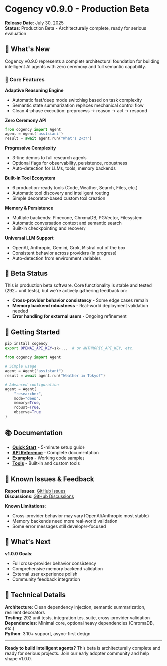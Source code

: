 # Cogency v0.9.0 - Production Beta

**Release Date**: July 30, 2025  
**Status**: Production Beta - Architecturally complete, ready for serious evaluation

## 🎯 What's New

Cogency v0.9.0 represents a complete architectural foundation for building intelligent AI agents with zero ceremony and full semantic capability.

### 🧠 Core Features

**Adaptive Reasoning Engine**
- Automatic fast/deep mode switching based on task complexity
- Semantic state summarization replaces mechanical control flow
- Clean 4-phase execution: preprocess → reason → act → respond

**Zero Ceremony API**
```python
from cogency import Agent
agent = Agent("assistant")
result = await agent.run("What's 2+2?")
```

**Progressive Complexity**
- 3-line demos to full research agents
- Optional flags for observability, persistence, robustness
- Auto-detection for LLMs, tools, memory backends

**Built-in Tool Ecosystem**
- 6 production-ready tools (Code, Weather, Search, Files, etc.)
- Automatic tool discovery and intelligent routing
- Simple decorator-based custom tool creation

**Memory & Persistence**  
- Multiple backends: Pinecone, ChromaDB, PGVector, Filesystem
- Automatic conversation context and semantic search
- Built-in checkpointing and recovery

**Universal LLM Support**
- OpenAI, Anthropic, Gemini, Grok, Mistral out of the box
- Consistent behavior across providers (in progress)
- Auto-detection from environment variables

## 🚧 Beta Status

This is production beta software. Core functionality is stable and tested (292+ unit tests), but we're actively gathering feedback on:

- **Cross-provider behavior consistency** - Some edge cases remain
- **Memory backend robustness** - Real-world deployment validation needed
- **Error handling for external users** - Ongoing refinement

## 🚀 Getting Started

```bash
pip install cogency
export OPENAI_API_KEY=sk-...  # or ANTHROPIC_API_KEY, etc.
```

```python
from cogency import Agent

# Simple usage
agent = Agent("assistant")
result = await agent.run("Weather in Tokyo?")

# Advanced configuration
agent = Agent(
    "researcher", 
    mode="deep",
    memory=True,
    robust=True,
    observe=True
)
```

## 📚 Documentation

- **[Quick Start](docs/quickstart.md)** - 5-minute setup guide
- **[API Reference](docs/api.md)** - Complete documentation
- **[Examples](examples/)** - Working code samples
- **[Tools](docs/tools.md)** - Built-in and custom tools

## 🐛 Known Issues & Feedback

**Report Issues**: [GitHub Issues](https://github.com/iteebz/cogency/issues)  
**Discussions**: [GitHub Discussions](https://github.com/iteebz/cogency/discussions)

**Known Limitations**:
- Cross-provider behavior may vary (OpenAI/Anthropic most stable)
- Memory backends need more real-world validation
- Some error messages still developer-focused

## 🎉 What's Next

**v1.0.0 Goals**:
- Full cross-provider behavior consistency
- Comprehensive memory backend validation  
- External user experience polish
- Community feedback integration

## 📄 Technical Details

**Architecture**: Clean dependency injection, semantic summarization, resilient decorators  
**Testing**: 292 unit tests, integration test suite, cross-provider validation  
**Dependencies**: Minimal core, optional heavy dependencies (ChromaDB, etc.)  
**Python**: 3.10+ support, async-first design

---

**Ready to build intelligent agents?** This beta is architecturally complete and ready for serious projects. Join our early adopter community and help shape v1.0.0.